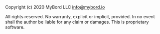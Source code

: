 Copyright (c) 2020 MyBord LLC <info@mybord.io>

All rights reserved. No warranty, explicit or implicit, provided. In no event shall the author be
liable for any claim or damages. This is proprietary software.
